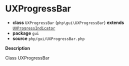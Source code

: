 # UXProgressBar

- **class** `UXProgressBar` (`php\gui\UXProgressBar`) **extends** [`UXProgressIndicator`](https://github.com/VenityStudio/android/tree/master/jphp-android-ext/api-docs/classes/php/gui/UXProgressIndicator.md)
- **package** `gui`
- **source** `php/gui/UXProgressBar.php`

**Description**

Class UXProgressBar